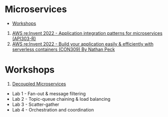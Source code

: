 <h1>Microservices</h1>

<!-- TOC -->

- [Workshops](#workshops)

<!-- /TOC -->

1. [AWS re:Invent 2022 - Application integration patterns for microservices (API303-R)](https://www.youtube.com/watch?v=GoBOivyE7PY)
2. [AWS re:Invent 2022 - Build your application easily & efficiently with serverless containers (CON309) By Nathan Peck](https://www.youtube.com/watch?v=MqPxzWqttJs)

# Workshops

1. [Decoupled Microservices](https://catalog.us-east-1.prod.workshops.aws/workshops/e8738cf6-6eb0-4d1d-9e98-ae240d229535/en-US)
- Lab 1 - Fan-out & message filtering
- Lab 2 - Topic-queue chaining & load balancing
- Lab 3 - Scatter-gather
- Lab 4 - Orchestration and coordination
